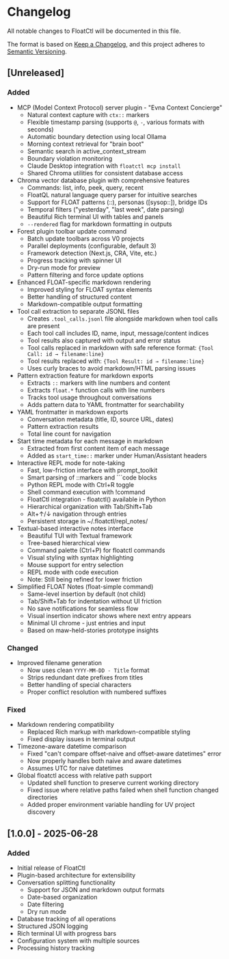 # Changelog

All notable changes to FloatCtl will be documented in this file.

The format is based on [Keep a Changelog](https://keepachangelog.com/en/1.0.0/),
and this project adheres to [Semantic Versioning](https://semver.org/spec/v2.0.0.html).

## [Unreleased]

### Added
- MCP (Model Context Protocol) server plugin - "Evna Context Concierge"
  - Natural context capture with `ctx::` markers
  - Flexible timestamp parsing (supports `@`, `-`, various formats with seconds)
  - Automatic boundary detection using local Ollama
  - Morning context retrieval for "brain boot"
  - Semantic search in active_context_stream
  - Boundary violation monitoring
  - Claude Desktop integration with `floatctl mcp install`
  - Shared Chroma utilities for consistent database access
- Chroma vector database plugin with comprehensive features
  - Commands: list, info, peek, query, recent
  - FloatQL natural language query parser for intuitive searches
  - Support for FLOAT patterns (::), personas ([sysop::]), bridge IDs
  - Temporal filters ("yesterday", "last week", date parsing)
  - Beautiful Rich terminal UI with tables and panels
  - `--rendered` flag for markdown formatting in outputs
- Forest plugin toolbar update command
  - Batch update toolbars across V0 projects
  - Parallel deployments (configurable, default 3)
  - Framework detection (Next.js, CRA, Vite, etc.)
  - Progress tracking with spinner UI
  - Dry-run mode for preview
  - Pattern filtering and force update options
- Enhanced FLOAT-specific markdown rendering
  - Improved styling for FLOAT syntax elements
  - Better handling of structured content
  - Markdown-compatible output formatting
- Tool call extraction to separate JSONL files
  - Creates `.tool_calls.jsonl` file alongside markdown when tool calls are present
  - Each tool call includes ID, name, input, message/content indices
  - Tool results also captured with output and error status
  - Tool calls replaced in markdown with safe reference format: `{Tool Call: id → filename:line}`
  - Tool results replaced with: `{Tool Result: id → filename:line}`
  - Uses curly braces to avoid markdown/HTML parsing issues
- Pattern extraction feature for markdown exports
  - Extracts `::` markers with line numbers and content
  - Extracts `float.*` function calls with line numbers
  - Tracks tool usage throughout conversations
  - Adds pattern data to YAML frontmatter for searchability
- YAML frontmatter in markdown exports
  - Conversation metadata (title, ID, source URL, dates)
  - Pattern extraction results
  - Total line count for navigation
- Start time metadata for each message in markdown
  - Extracted from first content item of each message
  - Added as `start_time::` marker under Human/Assistant headers
- Interactive REPL mode for note-taking
  - Fast, low-friction interface with prompt_toolkit
  - Smart parsing of ::markers and ```code blocks
  - Python REPL mode with Ctrl+R toggle
  - Shell command execution with !command
  - FloatCtl integration - floatctl() available in Python
  - Hierarchical organization with Tab/Shift+Tab
  - Alt+↑/↓ navigation through entries
  - Persistent storage in ~/.floatctl/repl_notes/
- Textual-based interactive notes interface
  - Beautiful TUI with Textual framework
  - Tree-based hierarchical view
  - Command palette (Ctrl+P) for floatctl commands
  - Visual styling with syntax highlighting
  - Mouse support for entry selection
  - REPL mode with code execution
  - Note: Still being refined for lower friction
- Simplified FLOAT Notes (float-simple command)
  - Same-level insertion by default (not child)
  - Tab/Shift+Tab for indentation without UI friction
  - No save notifications for seamless flow
  - Visual insertion indicator shows where next entry appears
  - Minimal UI chrome - just entries and input
  - Based on maw-held-stories prototype insights

### Changed
- Improved filename generation
  - Now uses clean `YYYY-MM-DD - Title` format
  - Strips redundant date prefixes from titles
  - Better handling of special characters
  - Proper conflict resolution with numbered suffixes

### Fixed
- Markdown rendering compatibility
  - Replaced Rich markup with markdown-compatible styling
  - Fixed display issues in terminal output
- Timezone-aware datetime comparison
  - Fixed "can't compare offset-naive and offset-aware datetimes" error
  - Now properly handles both naive and aware datetimes
  - Assumes UTC for naive datetimes
- Global floatctl access with relative path support
  - Updated shell function to preserve current working directory
  - Fixed issue where relative paths failed when shell function changed directories
  - Added proper environment variable handling for UV project discovery

## [1.0.0] - 2025-06-28

### Added
- Initial release of FloatCtl
- Plugin-based architecture for extensibility
- Conversation splitting functionality
  - Support for JSON and markdown output formats
  - Date-based organization
  - Date filtering
  - Dry run mode
- Database tracking of all operations
- Structured JSON logging
- Rich terminal UI with progress bars
- Configuration system with multiple sources
- Processing history tracking